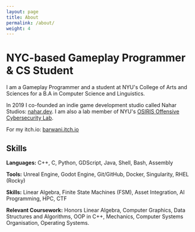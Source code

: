 ```yaml
---
layout: page
title: About
permalink: /about/
weight: 4
---
```


# **NYC-based Gameplay Programmer & CS Student**


I am a Gameplay Programmer and a student at NYU's College of Arts and Sciences for a B.A in Computer Science and Linguistics. 

In 2019 I co-founded an indie game development studio called Nahar Studios: [nahar.dev](https://nahar.dev/). I am also a lab member of NYU's [OSIRIS Offensive Cybersecurity Lab](https://osiris.cyber.nyu.edu/).


For my itch.io: [barwani.itch.io](https://barwani.itch.io)


## Skills

**Languages:** C++, C, Python, GDScript, Java, Shell, Bash, Assembly

**Tools:** Unreal Engine, Godot Engine, Git/GitHub, Docker, Singularity, RHEL (Rocky)

**Skills:** Linear Algebra, Finite State Machines (FSM), Asset Integration, AI Programming, HPC, CTF

**Relevant Coursework:** Honors Linear Algebra, Computer Graphics,
   Data Structures and Algorithms, OOP in C++, Mechanics, Computer Systems Organisation, 
   Operating Systems.